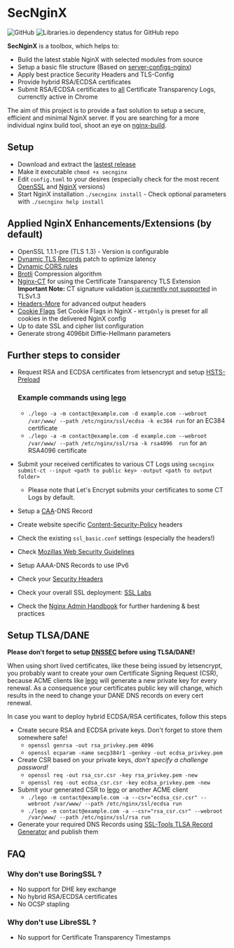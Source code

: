 # SecNginX

![GitHub](https://img.shields.io/github/license/phenomax/secnginx.svg)
![Libraries.io dependency status for GitHub repo](https://img.shields.io/librariesio/github/phenomax/secnginx.svg)

**SecNginX** is a toolbox, which helps to:

* Build the latest stable NginX with selected modules from source
* Setup a basic file structure (Based on [server-configs-nginx](https://github.com/h5bp/server-configs-nginx))
* Apply best practice Security Headers and TLS-Config
* Provide hybrid RSA/ECDSA certificates
* Submit RSA/ECDSA certificates to [all](https://www.gstatic.com/ct/log_list/all_logs_list.json) Certificate Transparency Logs, currenctly active in Chrome

The aim of this project is to provide a fast solution to setup a secure, efficient and minimal NginX server. If you are searching for a more individual nginx build tool, shoot an eye on [nginx-build](https://github.com/cubicdaiya/nginx-build).

## Setup

* Download and extract the [lastest release](https://github.com/phenomax/secnginx/releases)
* Make it executable `chmod +x secnginx`
* Edit `config.toml` to your desires (especially check for the most recent [OpenSSL](https://www.openssl.org/source/) and [NginX](https://nginx.org/en/download.html) versions)
* Start NginX installation `./secnginx install` - Check optional parameters with `./secnginx help install`

## Applied NginX Enhancements/Extensions (by default)

* OpenSSL 1.1.1-pre (TLS 1.3) - Version is configurable
* [Dynamic TLS Records](https://blog.cloudflare.com/optimizing-tls-over-tcp-to-reduce-latency/) patch to optimize latency
* [Dynamic CORS rules](https://github.com/x-v8/ngx_http_cors_filter)
* [Brotli](https://github.com/google/ngx_brotli) Compression algorithm
* [Nginx-CT](https://github.com/grahamedgecombe/nginx-ct) for using the Certificate Transparency TLS Extension **Important Note:** CT signature validation [is currently not supported](https://github.com/grahamedgecombe/nginx-ct/issues/36) in TLSv1.3
* [Headers-More](https://github.com/openresty/headers-more-nginx-module) for advanced output headers
* [Cookie Flags](https://github.com/AirisX/nginx_cookie_flag_module) Set Cookie Flags in NginX - `HttpOnly` is preset for all cookies in the delivered NginX config
* Up to date SSL and cipher list configuration
* Generate strong 4096bit Diffie-Hellmann parameters

## Further steps to consider

* Request RSA and ECDSA certificates from letsencrypt and setup [HSTS-Preload](https://hstspreload.org/)

    ### Example commands using [lego](https://github.com/xenolf/lego/)

    * `./lego -a -m contact@example.com -d example.com --webroot /var/www/ --path /etc/nginx/ssl/ecdsa -k ec384 run` for an EC384 certificate
    * `./lego -a -m contact@example.com -d example.com --webroot /var/www/ --path /etc/nginx/ssl/rsa -k rsa4096  run` for an RSA4096 certificate

* Submit your received certificates to various CT Logs using `secnginx submit-ct --input <path to public key> -output <path to output folder>`
  * Please note that Let's Encrypt submits your certificates to some CT Logs by default.
* Setup a [CAA](https://support.dnsimple.com/articles/caa-record/)-DNS Record
* Create website specific [Content-Security-Policy](https://content-security-policy.com/) headers
* Check the existing `ssl_basic.conf` settings (especially the headers!)
* Check [Mozillas Web Security Guidelines](https://infosec.mozilla.org/guidelines/web_security)
* Setup AAAA-DNS Records to use IPv6
* Check your [Security Headers](https://securityheaders.io)
* Check your overall SSL deployment: [SSL Labs](https://www.ssllabs.com/ssltest/)
* Check the [Nginx Admin Handbook](https://github.com/trimstray/nginx-admins-handbook) for further hardening & best practices

## Setup TLSA/DANE

**Please don't forget to setup [DNSSEC](https://support.dnsimple.com/articles/dnssec/) before using TLSA/DANE!**

When using short lived certificates, like these being issued by letsencrypt, you probably want to create your own Certificate Signing Request (CSR),
because ACME clients like [lego](https://github.com/xenolf/lego/) will generate a new private key for every renewal. As a consequence your certificates public key will change,
which results in the need to change your DANE DNS records on every cert renewal.

In case you want to deploy hybrid ECDSA/RSA certificates, follow this steps

* Create secure RSA and ECDSA private keys. Don't forget to store them somewhere safe!
    * `openssl genrsa -out rsa_privkey.pem 4096`
    * `openssl ecparam -name secp384r1 -genkey -out ecdsa_privkey.pem`
* Create CSR based on your private keys, *don't specify a challenge password!*
    * `openssl req -out rsa_csr.csr -key rsa_privkey.pem -new`
    * `openssl req -out ecdsa_csr.csr -key ecdsa_privkey.pem -new`
* Submit your generated CSR to [lego](https://github.com/xenolf/lego/) or another ACME client
    * `./lego -m contact@example.com -a --csr="ecdsa_csr.csr" --webroot /var/www/ --path /etc/nginx/ssl/ecdsa run`
    * `./lego -m contact@example.com -a --csr="rsa_csr.csr" --webroot /var/www/ --path /etc/nginx/ssl/rsa run`
* Generate your required DNS Records using [SSL-Tools TLSA Record Generator](https://ssl-tools.net/tlsa-generator) and publish them

## FAQ

### Why don't use BoringSSL ?

* No support for DHE key exchange
* No hybrid RSA/ECDSA certificates
* No OCSP stapling

### Why don't use LibreSSL ?

* No support for Certificate Transparency Timestamps
